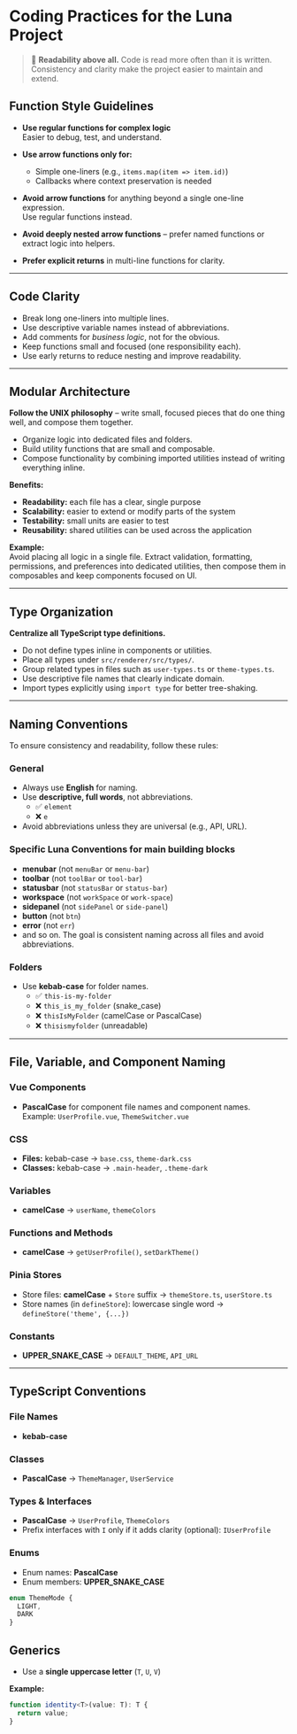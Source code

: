 # Coding Practices for the Luna Project

> 📌
>**Readability above all.** Code is read more often than it is written.  
>Consistency and clarity make the project easier to maintain and extend.



## Function Style Guidelines

- **Use regular functions for complex logic**  
  Easier to debug, test, and understand.

- **Use arrow functions only for:**
  - Simple one-liners (e.g., `items.map(item => item.id)`)
  - Callbacks where context preservation is needed

- **Avoid arrow functions** for anything beyond a single one-line expression.  
  Use regular functions instead.

- **Avoid deeply nested arrow functions** – prefer named functions or extract logic into helpers.

- **Prefer explicit returns** in multi-line functions for clarity.

---

## Code Clarity

- Break long one-liners into multiple lines.
- Use descriptive variable names instead of abbreviations.
- Add comments for *business logic*, not for the obvious.
- Keep functions small and focused (one responsibility each).
- Use early returns to reduce nesting and improve readability.

---

## Modular Architecture

**Follow the UNIX philosophy** – write small, focused pieces that do one thing well, and compose them together.

- Organize logic into dedicated files and folders.
- Build utility functions that are small and composable.
- Compose functionality by combining imported utilities instead of writing everything inline.

**Benefits:**
- **Readability:** each file has a clear, single purpose  
- **Scalability:** easier to extend or modify parts of the system  
- **Testability:** small units are easier to test  
- **Reusability:** shared utilities can be used across the application

**Example:**  
Avoid placing all logic in a single file. Extract validation, formatting, permissions, and preferences into dedicated utilities, then compose them in composables and keep components focused on UI.

---

## Type Organization

**Centralize all TypeScript type definitions.**

- Do not define types inline in components or utilities.
- Place all types under `src/renderer/src/types/`.
- Group related types in files such as `user-types.ts` or `theme-types.ts`.
- Use descriptive file names that clearly indicate domain.
- Import types explicitly using `import type` for better tree-shaking.

---

## Naming Conventions

To ensure consistency and readability, follow these rules:

### General
- Always use **English** for naming.
- Use **descriptive, full words**, not abbreviations.  
  - ✅ `element`  
  - ❌ `e`  
- Avoid abbreviations unless they are universal (e.g., API, URL).

### Specific Luna Conventions for main building blocks
- **menubar** (not `menuBar` or `menu-bar`)
- **toolbar** (not `toolBar` or `tool-bar`)
- **statusbar** (not `statusBar` or `status-bar`)
- **workspace** (not `workSpace` or `work-space`)
- **sidepanel** (not `sidePanel` or `side-panel`)
- **button** (not `btn`)
- **error** (not `err`)
- and so on. The goal is consistent naming across all files and avoid abbreviations.

### Folders
- Use **kebab-case** for folder names.  
  - ✅ `this-is-my-folder`  
  - ❌ `this_is_my_folder` (snake_case)  
  - ❌ `thisIsMyFolder` (camelCase or PascalCase)  
  - ❌ `thisismyfolder` (unreadable)

---

## File, Variable, and Component Naming

### Vue Components
- **PascalCase** for component file names and component names.  
  Example: `UserProfile.vue`, `ThemeSwitcher.vue`

### CSS
- **Files:** kebab-case → `base.css`, `theme-dark.css`  
- **Classes:** kebab-case → `.main-header`, `.theme-dark`

### Variables
- **camelCase** → `userName`, `themeColors`

### Functions and Methods
- **camelCase** → `getUserProfile()`, `setDarkTheme()`

### Pinia Stores
- Store files: **camelCase** + `Store` suffix → `themeStore.ts`, `userStore.ts`  
- Store names (in `defineStore`): lowercase single word → `defineStore('theme', {...})`

### Constants
- **UPPER_SNAKE_CASE** → `DEFAULT_THEME`, `API_URL`

---

## TypeScript Conventions

### File Names
- **kebab-case**

### Classes
- **PascalCase** → `ThemeManager`, `UserService`

### Types & Interfaces
- **PascalCase** → `UserProfile`, `ThemeColors`  
- Prefix interfaces with `I` only if it adds clarity (optional): `IUserProfile`

### Enums
- Enum names: **PascalCase**  
- Enum members: **UPPER_SNAKE_CASE**  

```ts
enum ThemeMode {
  LIGHT,
  DARK
}
```

## Generics

- Use a **single uppercase letter** (`T`, `U`, `V`)

**Example:**
```ts
function identity<T>(value: T): T {
  return value;
}
```
